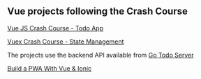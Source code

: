 ## Vue projects following the Crash Course

[Vue JS Crash Course - Todo App](https://www.youtube.com/watch?v=Wy9q22isx3U)

[Vuex Crash Course - State Management](https://www.youtube.com/watch?v=5lVQgZzLMHc)

The projects use the backend API available from [Go Todo Server](https://github.com/flacontreras/go_todo_server)

[Build a PWA With Vue & Ionic](https://youtu.be/6H1wftPS0oo)